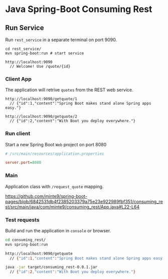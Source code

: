 # Java Spring-Boot Consuming Rest

## Run Service

Run `rest_service` in a separate terminal on port 9090.

~~~
cd rest_service/
mvn spring-boot:run # start service

http://localhost:9090
  // Welcome! Use /quote/{id}
~~~

### Client App

The application will retrive `quotes` from the REST web service.

~~~
http://localhost:9090/getquote/1
  // {"id":1,"content":"Spring Boot makes stand alone Spring apps easy."}

http://localhost:9090/getquote/2
  // {"id":2,"content":"With Boot you deploy everywhere."}
~~~

### Run client

Start a new Spring Boot `Web` project on port 8080

~~~ini
# /src/main/resources/application.properties

server.port=8080
~~~

### Main

Application class with `/request_quote` mapping.

https://github.com/minte9/spring-boot-pages/blob/6842531db4f2385203379a75e23e922989fbf351/consuming_rest/src/main/java/com/minte9/consuming_rest/App.java#L22-L64


### Test requests

Build and run the application in `console` or browser.

~~~sh
cd consuming_rest/
mvn spring-boot:run

http://localhost:9090/getquote
  // {"id":1,"content":"Spring Boot makes stand alone Spring apps easy."}

java -jar target/consuming_rest-0.0.1.jar 
  // {"id":2,"content":"With Boot you deploy everywhere."}
~~~